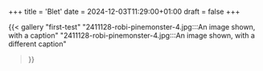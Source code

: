 +++
title = 'Blet'
date = 2024-12-03T11:29:00+01:00
draft = false
+++

{{< gallery "first-test"
"2411128-robi-pinemonster-4.jpg:::An image shown, with a caption" 
"2411128-robi-pinemonster-4.jpg:::An image shown, with a different caption" 
>}}